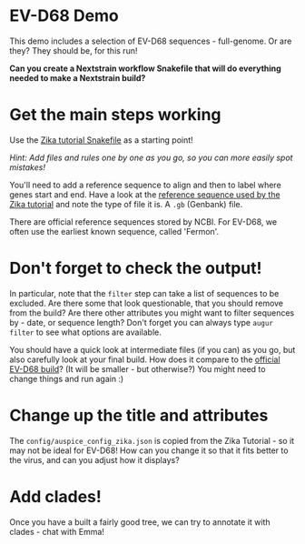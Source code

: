 # EV-D68 Demo

This demo includes a selection of EV-D68 sequences - full-genome. Or are they? They should be, for this run!

**Can you create a Nextstrain workflow Snakefile that will do everything needed to make a Nextstrain build?**

# Get the main steps working

Use the [Zika tutorial Snakefile](https://github.com/nextstrain/zika-tutorial/blob/master/Snakefile) as a starting point!

*Hint: Add files and rules one by one as you go, so you can more easily spot mistakes!*

You'll need to add a reference sequence to align and then to label where genes start and end. Have a look at the [reference sequence used by the Zika tutorial](https://github.com/nextstrain/zika-tutorial/blob/master/config/zika_outgroup.gb) and note the type of file it is. A `.gb` (Genbank) file. 

There are official reference sequences stored by NCBI. For EV-D68, we often use the earliest known sequence, called 'Fermon'. 

# Don't forget to check the output!

In particular, note that the `filter` step can take a list of sequences to be excluded. Are there some that look questionable, that you should remove from the build? Are there other attributes you might want to filter sequences by - date, or sequence length? Don't forget you can always type `augur filter` to see what options are available.

You should have a quick look at intermediate files (if you can) as you go, but also carefully look at your final build. How does it compare to the [official EV-D68 build](https://nextstrain.org/enterovirus/d68/genome)? (It will be smaller - but otherwise?) You might need to change things and run again :) 

# Change up the title and attributes

The `config/auspice_config_zika.json` is copied from the Zika Tutorial - so it may not be ideal for EV-D68! How can you change it so that it fits better to the virus, and can you adjust how it displays? 


# Add clades!

Once you have a built a fairly good tree, we can try to annotate it with clades - chat with Emma!